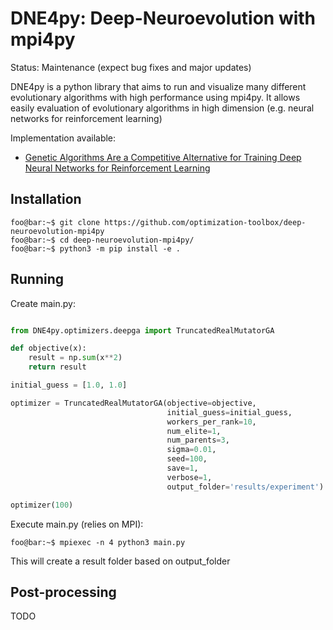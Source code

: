 # DNE4py: Deep-Neuroevolution with mpi4py

Status: Maintenance (expect bug fixes and major updates)

DNE4py is a python library that aims to run and visualize many different evolutionary algorithms with high performance using mpi4py. It allows easily evaluation of evolutionary algorithms in high dimension (e.g. neural networks for reinforcement learning) 

Implementation available:

* [Genetic Algorithms Are a Competitive Alternative for Training Deep Neural Networks for Reinforcement Learning](https://arxiv.org/pdf/1712.06567.pdf)

## Installation

```console
foo@bar:~$ git clone https://github.com/optimization-toolbox/deep-neuroevolution-mpi4py
foo@bar:~$ cd deep-neuroevolution-mpi4py/
foo@bar:~$ python3 -m pip install -e .
```

## Running

Create main.py:

```python

from DNE4py.optimizers.deepga import TruncatedRealMutatorGA

def objective(x):
    result = np.sum(x**2)
    return result

initial_guess = [1.0, 1.0]

optimizer = TruncatedRealMutatorGA(objective=objective,
                                   initial_guess=initial_guess,
                                   workers_per_rank=10,
                                   num_elite=1,
                                   num_parents=3,
                                   sigma=0.01,
                                   seed=100,
                                   save=1,
                                   verbose=1,
                                   output_folder='results/experiment')

optimizer(100)
```

Execute main.py (relies on MPI):

```console
foo@bar:~$ mpiexec -n 4 python3 main.py
```

This will create a result folder based on output_folder

## Post-processing

TODO






